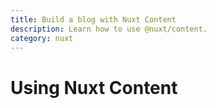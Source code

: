 ```yaml
---
title: Build a blog with Nuxt Content
description: Learn how to use @nuxt/content.
category: nuxt
---
```


# Using Nuxt Content